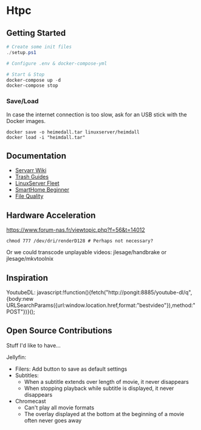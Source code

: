 Htpc
====

## Getting Started

```ps1
# Create some init files
./setup.ps1

# Configure .env & docker-compose-yml

# Start & Stop
docker-compose up -d
docker-compose stop
```

### Save/Load 

In case the internet connection is too slow, ask for an USB stick with the Docker images.

```
docker save -o heimedall.tar linuxserver/heimdall
docker load -i "heimdall.tar"
```

## Documentation

- [Servarr Wiki](https://wiki.servarr.com)
- [Trash Guides](https://trash-guides.info)
- [LinuxServer Fleet](https://fleet.linuxserver.io)
- [SmartHome Beginner](https://www.smarthomebeginner.com)
- [File Quality](https://trash-guides.info/Radarr/Radarr-Quality-Settings-File-Size/)

## Hardware Acceleration

https://www.forum-nas.fr/viewtopic.php?f=56&t=14012

```
chmod 777 /dev/dri/renderD128 # Perhaps not necessary?
```

Or we could transcode unplayable videos:
jlesage/handbrake or jlesage/mkvtoolnix

## Inspiration

YoutubeDL:
javascript:!function(){fetch("http://pongit:8885/youtube-dl/q",{body:new URLSearchParams({url:window.location.href,format:"bestvideo"}),method:"POST"})}();


## Open Source Contributions

Stuff I'd like to have...


Jellyfin:
- Filers: Add button to save as default settings
- Subtitles:
  - When a subtitle extends over length of movie, it never disappears
  - When stopping playback while subtitle is displayed, it never disappears
- Chromecast
  - Can't play all movie formats
  - The overlay displayed at the bottom at the beginning of a movie often never goes away
